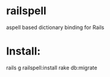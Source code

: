 railspell
=========

aspell based dictionary binding for Rails

Install:
======== 

rails g railspell:install
rake db:migrate 





